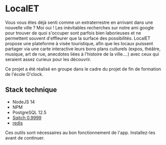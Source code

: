 # LocalET

Vous vous êtes déjà senti comme un extraterrestre en arrivant dans une nouvelle ville ? Moi oui ! Les inévitables recherches sur notre ami google pour trouver de quoi s'occuper sont parfois bien laborieuses et ne permettent souvent d'effleurer que la surface des possibilités. LocalET propose une plateforme à visée touristique, afin que les locaux puissent partager via une carte interactive leurs bons plans culturels (expos, théâtre, musique, art de rue, anecdotes liées à l'histoire de la ville....) avec ceux qui seraient assez curieux pour les découvrir.


Ce projet a été réalisé en groupe dans le cadre du projet de fin de formation de l'école O'clock.

## Stack technique

- NodeJS 14
- NPM
- PostgreSQL 12.5
- [Sqitch 0.9999](http://sqitch.org/download/)
- [redis](https://redis.io/download)

Ces outils sont nécessaires au bon fonctionnement de l'app. Installez-les avant de continuer.
